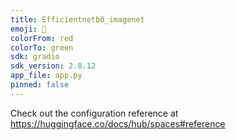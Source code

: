 ```yaml
---
title: Efficientnetb0_imagenet
emoji: 🦀
colorFrom: red
colorTo: green
sdk: gradio
sdk_version: 2.8.12
app_file: app.py
pinned: false
---
```


Check out the configuration reference at https://huggingface.co/docs/hub/spaces#reference
